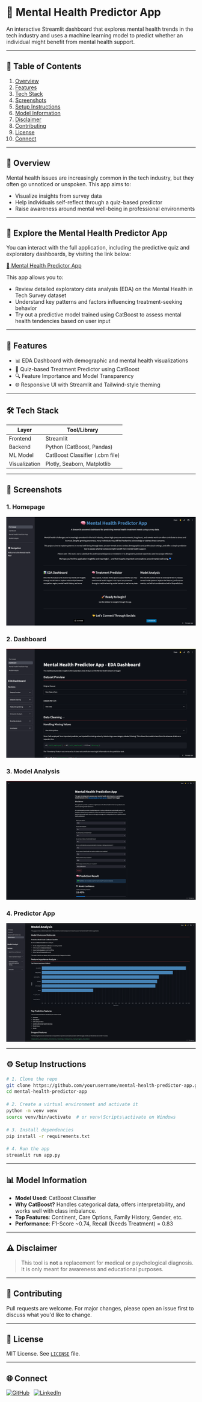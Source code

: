 # 🧠 Mental Health Predictor App

An interactive Streamlit dashboard that explores mental health trends in the tech industry and uses a machine learning model to predict whether an individual might benefit from mental health support.

---

## 📌 Table of Contents
1. [Overview](#overview)
2. [Features](#features)
3. [Tech Stack](#tech-stack)
4. [Screenshots](#screenshots)
5. [Setup Instructions](#setup-instructions)
6. [Model Information](#model-information)
7. [Disclaimer](#disclaimer)
8. [Contributing](#contributing)
9. [License](#license)
10. [Connect](#connect)

---

## 🧩 Overview

Mental health issues are increasingly common in the tech industry, but they often go unnoticed or unspoken. This app aims to:
- Visualize insights from survey data
- Help individuals self-reflect through a quiz-based predictor
- Raise awareness around mental well-being in professional environments

---
## 🚀 Explore the Mental Health Predictor App

You can interact with the full application, including the predictive quiz and exploratory dashboards, by visiting the link below:

[🔗 Mental Health Predictor App](https://mental-health-predictor-app-n1lays1ngh.streamlit.app/)

This app allows you to:
- Review detailed exploratory data analysis (EDA) on the Mental Health in Tech Survey dataset
- Understand key patterns and factors influencing treatment-seeking behavior
- Try out a predictive model trained using CatBoost to assess mental health tendencies based on user input

---
## 🚀 Features
- 📊 EDA Dashboard with demographic and mental health visualizations
- 🧠 Quiz-based Treatment Predictor using CatBoost
- 🔍 Feature Importance and Model Transparency
- 🌐 Responsive UI with Streamlit and Tailwind-style theming

---

## 🛠️ Tech Stack

| Layer         | Tool/Library                     |
|--------------|----------------------------------|
| Frontend     | Streamlit                        |
| Backend      | Python (CatBoost, Pandas)        |
| ML Model     | CatBoost Classifier (.cbm file)  |
| Visualization| Plotly, Seaborn, Matplotlib      |

---

## 📸 Screenshots
### 1. Homepage 
![Homepage ](<assets/Homepage Screenshot.png>)

### 2. Dashboard 
![Dashboard](<assets/Dashboard Screenshot.png>)

### 3. Model Analysis 
![Model Analysis ](<assets/Model Analysis Screenshot.png>)

### 4. Predictor App
![Predictor App ](<assets/Predictor App Screenshot.png>)

---

## ⚙️ Setup Instructions

```bash
# 1. Clone the repo
git clone https://github.com/yourusername/mental-health-predictor-app.git
cd mental-health-predictor-app

# 2. Create a virtual environment and activate it
python -m venv venv
source venv/bin/activate  # or venv\Scripts\activate on Windows

# 3. Install dependencies
pip install -r requirements.txt

# 4. Run the app
streamlit run app.py
```

---

## 📊 Model Information

- **Model Used**: CatBoost Classifier
- **Why CatBoost?** Handles categorical data, offers interpretability, and works well with class imbalance.
- **Top Features**: Continent, Care Options, Family History, Gender, etc.
- **Performance**: F1-Score ~0.74, Recall (Needs Treatment) = 0.83

---

## ⚠️ Disclaimer

> This tool is **not** a replacement for medical or psychological diagnosis. It is only meant for awareness and educational purposes.

---

## 🤝 Contributing

Pull requests are welcome. For major changes, please open an issue first to discuss what you'd like to change.

---

## 🪪 License

MIT License. See [`LICENSE`](LICENSE) file.

---

## 🌐 Connect

[![GitHub](https://img.shields.io/badge/GitHub-000?style=for-the-badge&logo=github&logoColor=white)](https://github.com/yourusername)
&nbsp;
[![LinkedIn](https://img.shields.io/badge/LinkedIn-0077B5?style=for-the-badge&logo=linkedin&logoColor=white)](https://www.linkedin.com/in/yourusername)
